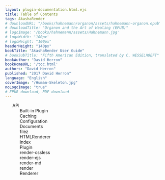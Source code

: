 ```yaml
---
layout: plugin-documentation.html.ejs
title: Table of Contents
tags: AkashaRender
# downloadURL: "/books/hahnemann/organon/assets/hahnemann-organon.epub"
# downloadTitle: "Organon and the Art of Healing (EPUB)"
# logoImage: '/books/hahnemann/assets/Hahnemann.jpg'
# logoWidth: '100px'
# logoHeight: "100px"
headerHeight: "140px"
bookTitle: "AkashaRender User Guide"
# bookSubTitle: "Fifth American Edition, translated by C. WESSELHOEFT"
bookAuthor: "David Herron"
bookHomeURL: '/toc.html'
authors: "David Herron"
published: "2017 David Herron"
language: "English"
coverImage: "/Human-Skeleton.jpg"
noLogoImage: "true"
# EPUB download, PDF download
---
```


<nav epub:type="toc" id="toc">

<ol type="1" start="1">
    <li><a href="index.html" id="index"></a></li>
    <li><a href="2-setup.html" id="setup"></a></li>
    <li><a href="3-create-content.html" id="create-content"></a></li>
    <li><a href="configuration.html" id="configuration"></a></li>
    <li>API
        <ol>
        <li><a href="api/built-in.js.html" id="built-in">Built-in Plugin</a></li>
        <li><a href="api/caching.js.html" id="caching">Caching</a></li>
        <li><a href="api/Configuration.js.html" id="Configuration">Configuration</a></li>
        <li><a href="api/documents.js.html" id="documents">Documents</a></li>
        <li><a href="api/filez.js.html" id="filez"></a>filez</li>
        <li><a href="api/HTMLRenderer.js.html" id="HTMLRenderer">HTMLRenderer</a></li>
        <li><a href="api/index.js.html" id="index">index</a></li>
        <li><a href="api/Plugin.js.html" id="Plugin">Plugin</a></li>
        <li><a href="api/render-cssless.js.html" id="render-cssless">render-cssless</a></li>
        <li><a href="api/render-ejs.js.html" id="render-ejs">render-ejs</a></li>
        <li><a href="api/render-md.js.html" id="render-md">render-md</a></li>
        <li><a href="api/render.js.html" id="render">render</a></li>
        <li><a href="api/Renderer.js.html" id="Renderer">Renderer</a></li>
        </ol>
    </li>
</ol>

</nav>
